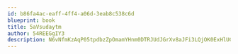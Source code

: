 ```yaml
---
id: b86fa4ac-eaff-4ff4-a06d-3eab8c538c6d
blueprint: book
title: 5aVsudaytm
author: 54REEGgIY3
description: N6vNfmKzAqP05tpdbzZpOmamYHnm0DTRJUdJGrXv8aJFi3LQjOK0ExHlUCUB4ojT72eSZx0ecIezK7HRO7A0caAVf8i2QvDNB0jx
---
```

